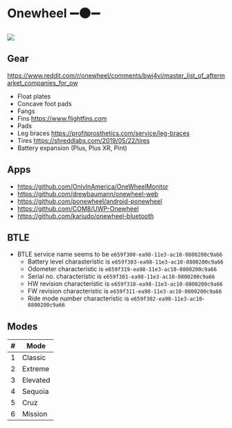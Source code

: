 # Onewheel ➖⚫➖

![](pint.png)

## Gear

https://www.reddit.com/r/onewheel/comments/bwj4vi/master_list_of_aftermarket_companies_for_ow

- Float plates
- Concave foot pads
- Fangs
- Fins https://www.flightfins.com
- Pads
- Leg braces https://profitprosthetics.com/service/leg-braces
- Tires https://shreddlabs.com/2019/05/22/tires
- Battery expansion (Plus, Plus XR, Pint)

## Apps

- https://github.com/OnlyInAmerica/OneWheelMonitor
- https://github.com/drewbaumann/onewheel-web
- https://github.com/ponewheel/android-ponewheel
- https://github.com/COM8/UWP-Onewheel
- https://github.com/kariudo/onewheel-bluetooth

## BTLE

- BTLE service name seems to be `e659f300-ea98-11e3-ac10-0800200c9a66`
  - Battery level charasteristic is `e659f303-ea98-11e3-ac10-0800200c9a66`
  - Odometer characteristic is `e659f319-ea98-11e3-ac10-0800200c9a66`
  - Serial no. characteristic is `e659f301-ea98-11e3-ac10-0800200c9a66`
  - HW revision characteristic is `e659f318-ea98-11e3-ac10-0800200c9a66`
  - FW revision characteristic is `e659f311-ea98-11e3-ac10-0800200c9a66`
  - Ride mode number characteristic is `e659f302-ea98-11e3-ac10-0800200c9a66`

##  Modes

| # | Mode     |
|---|----------|
| 1 | Classic  |
| 2 | Extreme  |
| 3 | Elevated |
| 4 | Sequoia  |
| 5 | Cruz     |
| 6 | Mission  |
